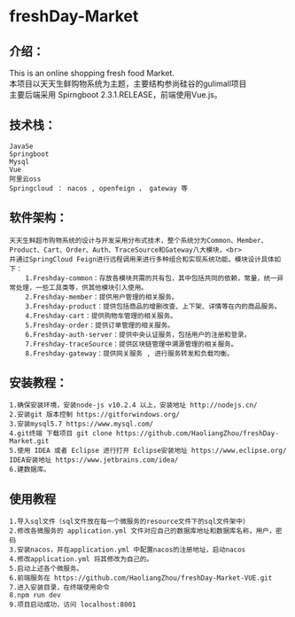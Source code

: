 # freshDay-Market
## 介绍：
This is an online shopping fresh food Market.<br>
本项目以天天生鲜购物系统为主题，主要结构参尚硅谷的gulimall项目<br>
主要后端采用 Spirngboot 2.3.1.RELEASE，前端使用Vue.js。

## 技术栈：
    JavaSe
    Springboot
    Mysql
    Vue
    阿里云oss
    Springcloud ： nacos , openfeign ， gateway 等

## 软件架构：
    天天生鲜超市购物系统的设计与开发采用分布式技术，整个系统分为Common、Member、Product、Cart、Order、Auth、TraceSource和Gateway八大模块，<br>
    并通过SpringCloud Feign进行远程调用来进行多种组合和实现系统功能。模块设计具体如下：
        1.Freshday-common：存放各模块共需的共有包，其中包括共同的依赖，常量，统一异常处理，一些工具类等，供其他模块引入使用。
        2.Freshday-member：提供用户管理的相关服务。
        3.Freshday-product：提供包括商品的增删改查、上下架、详情等在内的商品服务。
        4.Freshday-cart：提供购物车管理的相关服务。
        5.Freshday-order：提供订单管理的相关服务。
        6.Freshday-auth-server：提供中央认证服务，包括用户的注册和登录。
        7.Freshday-traceSource：提供区块链管理中溯源管理的相关服务。
        8.Freshday-gateway：提供网关服务 , 进行服务转发和负载均衡。
## 安装教程：
    1.确保安装环境，安装node-js v10.2.4 以上，安装地址 http://nodejs.cn/
    2.安装git 版本控制 https://gitforwindows.org/
    3.安装mysql5.7 https://www.mysql.com/
    4.git终端 下载项目 git clone https://github.com/HaoliangZhou/freshDay-Market.git
    5.使用 IDEA 或者 Eclipse 进行打开 Eclipse安装地址 https://www.eclipse.org/ IDEA安装地址 https://www.jetbrains.com/idea/
    6.建数据库。
## 使用教程
    1.导入sql文件（sql文件放在每一个微服务的resource文件下的sql文件架中）
    2.修改各微服务的 application.yml 文件对应自己的数据库地址和数据库名称，用户，密码
    3.安装nacos，并在application.yml 中配置nacos的注册地址，启动nacos
    4.修改application.yml 将其修改为自己的。
    5.启动上述各个微服务。
    6.前端服务在 https://github.com/HaoliangZhou/freshDay-Market-VUE.git
    7.进入安装目录，在终端使用命令
    8.npm run dev
    9.项目启动成功，访问 localhost:8001
